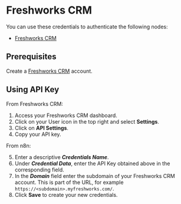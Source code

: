 # Freshworks CRM

You can use these credentials to authenticate the following nodes:

- [Freshworks CRM](/integrations/builtin/app-nodes/n8n-nodes-base.freshworksCrm/)

## Prerequisites

Create a [Freshworks CRM](https://www.freshworks.com/freshsales-crm/) account.

## Using API Key

From Freshworks CRM:

1. Access your Freshworks CRM dashboard.
2. Click on your User icon in the top right and select **Settings**.
3. Click on **API Settings**.
4. Copy your API key.

From n8n:

5. Enter a descriptive ***Credentials Name***.
6. Under ***Credential Data***, enter the API Key obtained above in the corresponding field.
7. In the ***Domain*** field enter the subdomain of your Freshworks CRM account. This is part of the URL, for example `https://<subdomain>.myfreshworks.com/`.
8. Click **Save** to create your new credentials.

